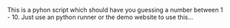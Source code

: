 This is  a pyhon script which should have you guessing a number between 1 - 10. 
Just use an python runner or the demo website to use this...
